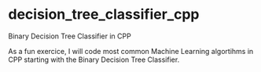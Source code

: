 # decision_tree_classifier_cpp
Binary Decision Tree Classifier in CPP

As a fun exercice, I will code most common Machine Learning algortihms in CPP starting with the Binary Decision Tree Classifier.
